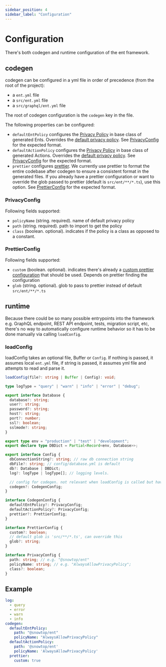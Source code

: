 ```yaml
---
sidebar_position: 4
sidebar_label: "Configuration"
---
```


# Configuration

There's both codegen and runtime configuration of the ent framework.

## codegen

codegen can be configured in a yml file in order of precedence (from the root of the project):

* a `ent.yml` file
* a `src/ent.yml` file
* a `src/graphql/ent.yml` file

The root of codegen configuration is the `codegen` key in the file.

The following properties can be configured:

* `defaultEntPolicy` configures the [Privacy Policy](/docs/core-concepts/privacy-policy) in base class of generated Ents. Overrides the [default privacy policy](/docs/core-concepts/ent#privacypolicy). See [PrivacyConfig](#privacyConfig) for the expected format.
* `defaultActionPolicy` configures the [Privacy Policy](/docs/core-concepts/privacy-policy) in base class of generated Actions. Overrides the [default privacy policy](/docs/actions/action#default-privacy-policy). See [PrivacyConfig](#privacyConfig) for the expected format.
* `prettier` configures [prettier](https://prettier.io/).
We currently use prettier to format the entire codebase after codegen to ensure a consistent format in the generated files. If you already have a prettier configuration or want to override the glob passed to prettier (default is `src/ent/**/*.ts`), use this option. See [PrettierConfig](#prettierConfig) for the expected format.

### PrivacyConfig

Following fields supported:

* `policyName` (string. required). name of default privacy policy
* `path` (string. required). path to import to get the policy 
* `class` (boolean. optional). indicates if the policy is a class as opposed to a constant.

### PrettierConfig

Following fields supported:

* `custom` (boolean. optional). indicates there's already a [custom prettier configuration](https://prettier.io/docs/en/configuration.html) that should be used. Depends on prettier finding the configuration
* `glob` (string. optional). glob to pass to prettier instead of default `src/ent/**/*.ts`

## runtime

Because there could be so many possible entrypoints into the framework e.g. GraphQL endpoint, REST API endpoint, tests, migration script, etc, there's no way to automatically configure runtime behavior so it has to be done manually via calling `loadConfig`.

### loadConfig

loadConfig takes an optional file, Buffer or `Config`. If nothing is passed, it assumes local `ent.yml` file, if string is passed, it assumes yml file and attempts to read and parse it.

```ts
loadConfig(file?: string | Buffer | Config): void;

type logType = "query" | "warn" | "info" | "error" | "debug";

export interface Database {
  database?: string;
  user?: string;
  password?: string;
  host?: string;
  port?: number;
  ssl?: boolean;
  sslmode?: string;
}

export type env = "production" | "test" | "development";
export declare type DBDict = Partial<Record<env, Database>>;

export interface Config {
  dbConnectionString?: string; // raw db connection string
  dbFile?: string; // config/database.yml is default
  db?: Database | DBDict;
  log?: logType | logType[]; // logging levels.

  // config for codegen. not relevant when loadConfig is called but have it here for posterity
  codegen?: CodegenConfig;
}

interface CodegenConfig {
  defaultEntPolicy?: PrivacyConfig;
  defaultActionPolicy?: PrivacyConfig;
  prettier?: PrettierConfig;
}

interface PrettierConfig {
  custom?: boolean;
  // default glob is 'src/**/*.ts', can override this
  glob?: string;
}

interface PrivacyConfig {
  path: string; // e.g. "@snowtop/ent"
  policyName: string; // e.g. "AlwaysAllowPrivacyPolicy";
  class?: boolean;
}
```

## Example

```yml title="ent.yml"
log:
  - query
  - error
  - warn
  - info
codegen:
  defaultEntPolicy:
    path: "@snowtop/ent"
    policyName: "AlwaysAllowPrivacyPolicy"
  defaultActionPolicy:
    path: '@snowtop/ent'
    policyName: 'AlwaysAllowPrivacyPolicy'
  prettier:
    custom: true
```